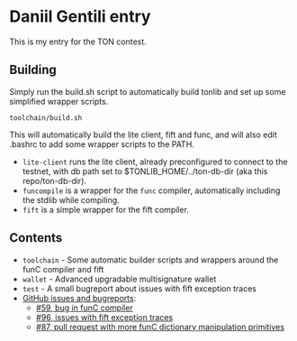 # Daniil Gentili entry

This is my entry for the TON contest.

## Building

Simply run the build.sh script to automatically build tonlib and set up some simplified wrapper scripts.

```
toolchain/build.sh
```

This will automatically build the lite client, fift and func, and will also edit .bashrc to add some wrapper scripts to the PATH.

* `lite-client` runs the lite client, already preconfigured to connect to the testnet, with db path set to $TONLIB_HOME/../ton-db-dir (aka this repo/ton-db-dir).
* `funcompile` is a wrapper for the `func` compiler, automatically including the stdlib while compiling.
* `fift` is a simple wrapper for the fift compiler.

## Contents

* `toolchain` - Some automatic builder scripts and wrappers around the funC compiler and fift
* `wallet` - Advanced upgradable multisignature wallet
* `test` - A small bugreport about issues with fift exception traces
* [GitHub issues and bugreports](https://github.com/ton-blockchain/ton/issues?utf8=%E2%9C%93&q=author%3Adanog+):
  * [#59, bug in funC compiler](https://github.com/ton-blockchain/ton/issues/59)
  * [#96, issues with fift exception traces](https://github.com/ton-blockchain/ton/issues/96)
  * [#87, pull request with more funC dictionary manipulation primitives](https://github.com/ton-blockchain/ton/pull/87)